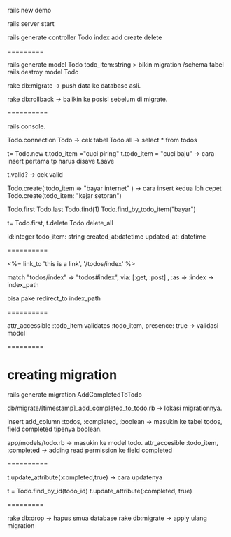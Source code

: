 rails new demo

rails server start

rails generate controller Todo index add create delete

=========

rails generate model Todo todo_item:string        > bikin migration /schema tabel
rails destroy model Todo

rake db:migrate -> push data ke database asli.

rake db:rollback -> balikin ke posisi sebelum di migrate.


==========

rails console.

Todo.connection
Todo                -> cek tabel 
Todo.all            -> select * from todos




t= Todo.new
t.todo_item ="cuci piring"
t.todo_item = "cuci baju"            -> cara insert pertama tp harus disave
t.save

t.valid?          -> cek valid



Todo.create(:todo_item =>  "bayar internet" )                  -> cara insert kedua lbh cepet
Todo.create(todo_item: "kejar setoran")



Todo.first
Todo.last
Todo.find(1)
Todo.find_by_todo_item("bayar")


t= Todo.first, t.delete
Todo.delete_all


id:integer
todo_item: string
created_at:datetime
updated_at: datetime



==========


<%= link_to 'this is a link', '/todos/index' %>





match "todos/index" => "todos#index", via: [:get, :post] , :as => :index           ->    index_path

bisa pake redirect_to index_path



==========

attr_accessible :todo_item
validates :todo_item, presence: true           -> validasi model



=========

# creating migration

rails generate migration AddCompletedToTodo

db/migrate/[timestamp]_add_completed_to_todo.rb  ->  lokasi migrationnya.   


insert add_column :todos, :completed, :boolean   -> masukin ke tabel todos,  field completed tipenya boolean.


app/models/todo.rb   ->  masukin ke model todo.  attr_accesible :todo_item, :completed           -> adding read permission ke field completed



==========

t.update_attribute(:completed,true)      -> cara updatenya


t = Todo.find_by_id(todo_id)
t.update_attribute(:completed, true)





=========

rake db:drop         -> hapus smua database
rake db:migrate      -> apply ulang migration

